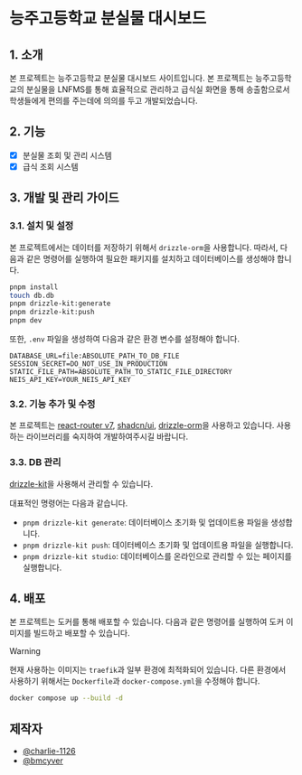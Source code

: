 # 능주고등학교 분실물 대시보드

## 1. 소개

본 프로젝트는 능주고등학교 분실물 대시보드 사이트입니다. 본 프로젝트는 능주고등학교의 분실물을 LNFMS를 통해 효율적으로 관리하고 급식실 화면을 통해 송출함으로서 학생들에게 편의를 주는데에 의의를 두고 개발되었습니다.

## 2. 기능

- [x] 분실물 조회 및 관리 시스템
- [x] 급식 조회 시스템

## 3. 개발 및 관리 가이드

### 3.1. 설치 및 설정

본 프로젝트에서는 데이터를 저장하기 위해서 `drizzle-orm`을 사용합니다. 따라서, 다음과 같은 명령어를 실행하여 필요한 패키지를 설치하고 데이터베이스를 생성해야 합니다.

```bash
pnpm install
touch db.db
pnpm drizzle-kit:generate
pnpm drizzle-kit:push
pnpm dev
```

또한, `.env` 파일을 생성하여 다음과 같은 환경 변수를 설정해야 합니다.

```env
DATABASE_URL=file:ABSOLUTE_PATH_TO_DB_FILE
SESSION_SECRET=DO_NOT_USE_IN_PRODUCTION
STATIC_FILE_PATH=ABSOLUTE_PATH_TO_STATIC_FILE_DIRECTORY
NEIS_API_KEY=YOUR_NEIS_API_KEY
```

### 3.2. 기능 추가 및 수정

본 프로젝트는 [react-router v7](https://reactrouter.com/), [shadcn/ui](https://ui.shadcn.com/), [drizzle-orm](https://orm.drizzle.team)을 사용하고 있습니다. 사용하는 라이브러리를 숙지하여 개발하여주시길 바랍니다.

### 3.3. DB 관리

[drizzle-kit](https://kit.drizzle.team/)을 사용해서 관리할 수 있습니다.

대표적인 명령어는 다음과 같습니다.

- `pnpm drizzle-kit generate`: 데이터베이스 초기화 및 업데이트용 파일을 생성합니다.
- `pnpm drizzle-kit push`: 데이터베이스 초기화 및 업데이트용 파일을 실행합니다.
- `pnpm drizzle-kit studio`: 데이터베이스를 온라인으로 관리할 수 있는 페이지를 실행합니다.

## 4. 배포

본 프로젝트는 도커를 통해 배포할 수 있습니다. 다음과 같은 명령어를 실행하여 도커 이미지를 빌드하고 배포할 수 있습니다.

> [!WARNING]
> 현재 사용하는 이미지는 `traefik`과 일부 환경에 최적화되어 있습니다.
> 다른 환경에서 사용하기 위해서는 `Dockerfile`과 `docker-compose.yml`을 수정해야 합니다.

```bash
docker compose up --build -d
```

## 제작자

- [@charlie-1126](https://github.com/charlie-1126)
- [@bmcyver](https://github.com/bmcyver)
